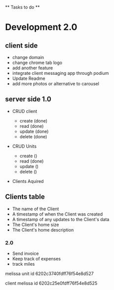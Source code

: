 ** Tasks to do **

# Development 2.0

## client side
* change domain
* change chrome tab logo
* add another feature
* integrate client messaging app through podium
* Update Readme
* add more  photos or alternative to carousel


## server side 1.0
* CRUD client
    * create (done)
    * read  (done)  
    * update  (done)
    * delete (done)

* CRUD Units
    * create ()
    * read  (done)  
    * update  ()
    * delete ()

* Clients Aquired


## Clients table
* The name of the Client
* A timestamp of when the Client was created
* A timestamp of any updates to the Client's data
* The Client's home size 
* The Client's home description


### 2.0
* Send invoice
* Keep track of expenses
* track miles


melissa unit id
6202c3740fdff76f54e8d527

client melissa id
6202c25e0fdff76f54e8d525

